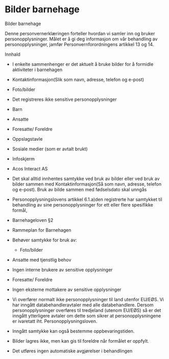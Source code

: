 # Bilder barnehage

Bilder barnehage

  

Denne personvernerklæringen forteller hvordan vi samler inn og bruker personopplysninger. Målet er å gi deg informasjon om vår behandling av personopplysninger, jamfør Personvernforordningens artikkel 13 og 14.

  

Innhald

*   I enkelte sammenhenger er det aktuelt å bruke bilder for å formidle aktiviteter i barnehagen  
    
*   Kontaktinformasjon(Slik som navn, adresse, telefon og e-post)  
    
*   Foto/bilder  
    
*   Det registreres ikke sensitive personopplysninger  
    
*   Barn  
    
*   Ansatte  
    
*   Foresatte/ Foreldre  
    
*   Oppslagstavle  
    
*   Sosiale medier (som er avtalt brukt)  
    
*   Infoskjerm  
    
*   Acos Interact AS  
    
*   Det skal alltid innhentes samtykke ved bruk av bilder eller ved bruk av bilder sammen med Kontaktinformasjon(Så som navn, adresse, telefon og e-post). Bruk av bilde sammen med fødselsdato skal unngås  
    
*   Personopplysningslovens artikkel 6.1.a)den registrerte har samtykket til behandling av sine personopplysninger for ett eller flere spesifikke formål,  
    
*   Barnehageloven §2  
    
*   Rammeplan for Barnehagen  
    
*   Behøver samtykke for bruk av:  
    
    *   Foto/bilder
    
*   Ansatte med tjenstlig behov  
    
*   Ingen interne brukere av sensitive opplysninger  
    
*   Foresatte/ Foreldre  
    
*   Ingen eksterne mottakere av sensitive opplysninger  
    
*   Vi overfører normalt ikke personopplysninger til land utenfor EU/EØS. Vi har inngått databehandleravtaler med alle databehandlere. Dersom personopplysninger overføres til tredjeland (utenom EU/EØS) så er det inngått ytterligere avtaler om dette som sikrer at personopplysningene er ivaretatt iht. Personopplysningsloven.  
    
*   Inngått samtykke kan også bestemme oppbevaringstiden.  
    
*   Bilder lagres ikke, men kan gis til foreldre når formålet er oppfylt.  
    
*   Det utføres ingen automatiske avgjørelser i behandlingen